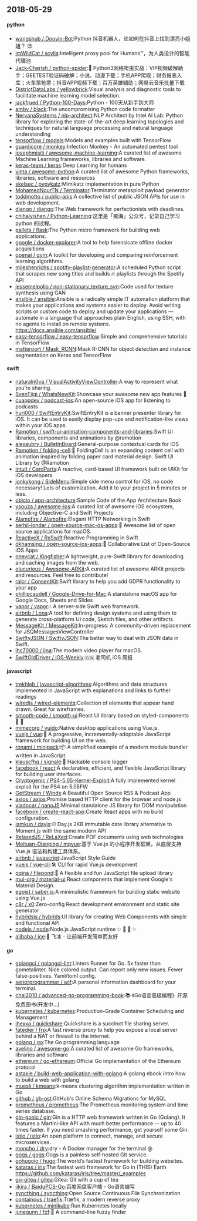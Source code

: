 ## 2018-05-29

#### python
* [wangshub / Douyin-Bot](https://github.com/wangshub/Douyin-Bot):Python 抖音机器人，论如何在抖音上找到漂亮小姐姐？
😍
* [imWildCat / scylla](https://github.com/imWildCat/scylla):Intelligent proxy pool for Humans™，为人类设计的智能代理池
* [Jack-Cherish / python-spider](https://github.com/Jack-Cherish/python-spider):🌈
Python3网络爬虫实战：VIP视频破解助手；GEETEST验证码破解；小说、动漫下载；手机APP爬取；财务报表入库；火车票抢票；抖音APP视频下载；百万英雄辅助；网易云音乐批量下载
* [DistrictDataLabs / yellowbrick](https://github.com/DistrictDataLabs/yellowbrick):Visual analysis and diagnostic tools to facilitate machine learning model selection.
* [jackfrued / Python-100-Days](https://github.com/jackfrued/Python-100-Days):Python - 100天从新手到大师
* [ambv / black](https://github.com/ambv/black):The uncompromising Python code formatter
* [NervanaSystems / nlp-architect](https://github.com/NervanaSystems/nlp-architect):NLP Architect by Intel AI Lab: Python library for exploring the state-of-the-art deep learning topologies and techniques for natural language processing and natural language understanding
* [tensorflow / models](https://github.com/tensorflow/models):Models and examples built with TensorFlow
* [guardicore / monkey](https://github.com/guardicore/monkey):Infection Monkey - An automated pentest tool
* [josephmisiti / awesome-machine-learning](https://github.com/josephmisiti/awesome-machine-learning):A curated list of awesome Machine Learning frameworks, libraries and software.
* [keras-team / keras](https://github.com/keras-team/keras):Deep Learning for humans
* [vinta / awesome-python](https://github.com/vinta/awesome-python):A curated list of awesome Python frameworks, libraries, software and resources
* [skelsec / pypykatz](https://github.com/skelsec/pypykatz):Mimikatz implementation in pure Python
* [MohamedNourTN / Terminator](https://github.com/MohamedNourTN/Terminator):Terminator metasploit payload generator
* [toddmotto / public-apis](https://github.com/toddmotto/public-apis):A collective list of public JSON APIs for use in web development.
* [django / django](https://github.com/django/django):The Web framework for perfectionists with deadlines.
* [chihaiyishen / Python-Learning](https://github.com/chihaiyishen/Python-Learning):这里是「痴海」公众号，记录自己学习 python 的过程。
* [pallets / flask](https://github.com/pallets/flask):The Python micro framework for building web applications.
* [google / docker-explorer](https://github.com/google/docker-explorer):A tool to help forensicate offline docker acquisitions
* [openai / gym](https://github.com/openai/gym):A toolkit for developing and comparing reinforcement learning algorithms.
* [mileshenrichs / spotify-playlist-generator](https://github.com/mileshenrichs/spotify-playlist-generator):A scheduled Python script that scrapes new song titles and builds
🔥
playlists through the Spotify API
* [jessemelpolio / non-stationary_texture_syn](https://github.com/jessemelpolio/non-stationary_texture_syn):Code used for texture synthesis using GAN
* [ansible / ansible](https://github.com/ansible/ansible):Ansible is a radically simple IT automation platform that makes your applications and systems easier to deploy. Avoid writing scripts or custom code to deploy and update your applications — automate in a language that approaches plain English, using SSH, with no agents to install on remote systems. https://docs.ansible.com/ansible/
* [easy-tensorflow / easy-tensorflow](https://github.com/easy-tensorflow/easy-tensorflow):Simple and comprehensive tutorials in TensorFlow
* [matterport / Mask_RCNN](https://github.com/matterport/Mask_RCNN):Mask R-CNN for object detection and instance segmentation on Keras and TensorFlow

#### swift
* [naturaln0va / VisualActivityViewController](https://github.com/naturaln0va/VisualActivityViewController):A way to represent what you’re sharing.
* [SvenTiigi / WhatsNewKit](https://github.com/SvenTiigi/WhatsNewKit):Showcase your awesome new app features
📱
* [cuappdev / podcast-ios](https://github.com/cuappdev/podcast-ios):An open-source iOS app for listening to podcasts
* [huri000 / SwiftEntryKit](https://github.com/huri000/SwiftEntryKit):SwiftEntryKit is a banner presenter library for iOS. It can be used to easily display pop-ups and notification-like views within your iOS apps.
* [Ramotion / swift-ui-animation-components-and-libraries](https://github.com/Ramotion/swift-ui-animation-components-and-libraries):Swift UI libraries, components and animations by @ramotion
* [alexaubry / BulletinBoard](https://github.com/alexaubry/BulletinBoard):General-purpose contextual cards for iOS
* [Ramotion / folding-cell](https://github.com/Ramotion/folding-cell):📃
FoldingCell is an expanding content cell with animation inspired by folding paper card material design. Swift UI Library by @Ramotion
* [intuit / CardParts](https://github.com/intuit/CardParts):A reactive, card-based UI framework built on UIKit for iOS developers.
* [jonkykong / SideMenu](https://github.com/jonkykong/SideMenu):Simple side menu control for iOS, no code necessary! Lots of customization. Add it to your project in 5 minutes or less.
* [objcio / app-architecture](https://github.com/objcio/app-architecture):Sample Code of the App Architecture Book
* [vsouza / awesome-ios](https://github.com/vsouza/awesome-ios):A curated list of awesome iOS ecosystem, including Objective-C and Swift Projects
* [Alamofire / Alamofire](https://github.com/Alamofire/Alamofire):Elegant HTTP Networking in Swift
* [serhii-londar / open-source-mac-os-apps](https://github.com/serhii-londar/open-source-mac-os-apps):🚀
Awesome list of open source applications for macOS.
* [ReactiveX / RxSwift](https://github.com/ReactiveX/RxSwift):Reactive Programming in Swift
* [dkhamsing / open-source-ios-apps](https://github.com/dkhamsing/open-source-ios-apps):📱
Collaborative List of Open-Source iOS Apps
* [onevcat / Kingfisher](https://github.com/onevcat/Kingfisher):A lightweight, pure-Swift library for downloading and caching images from the web.
* [olucurious / Awesome-ARKit](https://github.com/olucurious/Awesome-ARKit):A curated list of awesome ARKit projects and resources. Feel free to contribute!
* [ralcr / ConsentKit](https://github.com/ralcr/ConsentKit):Swift library to help you add GDPR functionality to your app
* [phillipcaudell / Google-Drive-for-Mac](https://github.com/phillipcaudell/Google-Drive-for-Mac):A standalone macOS app for Google Docs, Sheets and Slides
* [vapor / vapor](https://github.com/vapor/vapor):💧
A server-side Swift web framework.
* [airbnb / Lona](https://github.com/airbnb/Lona):A tool for defining design systems and using them to generate cross-platform UI code, Sketch files, and other artifacts.
* [MessageKit / MessageKit](https://github.com/MessageKit/MessageKit):In-progress: A community-driven replacement for JSQMessagesViewController
* [SwiftyJSON / SwiftyJSON](https://github.com/SwiftyJSON/SwiftyJSON):The better way to deal with JSON data in Swift.
* [lhc70000 / iina](https://github.com/lhc70000/iina):The modern video player for macOS.
* [SwiftOldDriver / iOS-Weekly](https://github.com/SwiftOldDriver/iOS-Weekly):🇨🇳
老司机 iOS 周报

#### javascript
* [trekhleb / javascript-algorithms](https://github.com/trekhleb/javascript-algorithms):Algorithms and data structures implemented in JavaScript with explanations and links to further readings
* [wiredjs / wired-elements](https://github.com/wiredjs/wired-elements):Collection of elements that appear hand drawn. Great for wireframes.
* [smooth-code / smooth-ui](https://github.com/smooth-code/smooth-ui):React UI library based on styled-components
💅
🍭
* [mimecorg / vuido](https://github.com/mimecorg/vuido):Native desktop applications using Vue.js.
* [vuejs / vue](https://github.com/vuejs/vue):🖖
A progressive, incrementally-adoptable JavaScript framework for building UI on the web.
* [ronami / minipack](https://github.com/ronami/minipack):📦
A simplified example of a modern module bundler written in JavaScript
* [klauscfhq / signale](https://github.com/klauscfhq/signale):👋
Hackable console logger
* [facebook / react](https://github.com/facebook/react):A declarative, efficient, and flexible JavaScript library for building user interfaces.
* [Cryptogenic / PS4-5.05-Kernel-Exploit](https://github.com/Cryptogenic/PS4-5.05-Kernel-Exploit):A fully implemented kernel exploit for the PS4 on 5.05FW
* [GetStream / Winds](https://github.com/GetStream/Winds):A Beautiful Open Source RSS & Podcast App
* [axios / axios](https://github.com/axios/axios):Promise based HTTP client for the browser and node.js
* [vladocar / nanoJS](https://github.com/vladocar/nanoJS):Minimal standalone JS library for DOM manipulation
* [facebook / create-react-app](https://github.com/facebook/create-react-app):Create React apps with no build configuration.
* [iamkun / dayjs](https://github.com/iamkun/dayjs):⏰
Day.js 2KB immutable date library alternative to Moment.js with the same modern API
* [RelaxedJS / ReLaXed](https://github.com/RelaxedJS/ReLaXed):Create PDF documents using web technologies
* [Meituan-Dianping / mpvue](https://github.com/Meituan-Dianping/mpvue):基于 Vue.js 的小程序开发框架，从底层支持 Vue.js 语法和构建工具体系。
* [airbnb / javascript](https://github.com/airbnb/javascript):JavaScript Style Guide
* [vuejs / vue-cli](https://github.com/vuejs/vue-cli):🛠️
CLI for rapid Vue.js development
* [pqina / filepond](https://github.com/pqina/filepond):🌊
A flexible and fun JavaScript file upload library
* [mui-org / material-ui](https://github.com/mui-org/material-ui):React components that implement Google's Material Design.
* [egoist / saber.js](https://github.com/egoist/saber.js):A minimalistic framework for building static website using Vue.js
* [c8r / x0](https://github.com/c8r/x0):Zero-config React development environment and static site generator
* [hybridsjs / hybrids](https://github.com/hybridsjs/hybrids):UI library for creating Web Components with simple and functional API
* [nodejs / node](https://github.com/nodejs/node):Node.js JavaScript runtime
✨
🐢
🚀
✨
* [alibaba / ice](https://github.com/alibaba/ice):🚀
飞冰 - 让前端开发简单而友好

#### go
* [golangci / golangci-lint](https://github.com/golangci/golangci-lint):Linters Runner for Go. 5x faster than gometalinter. Nice colored output. Can report only new issues. Fewer false-positives. Yaml/toml config.
* [senorprogrammer / wtf](https://github.com/senorprogrammer/wtf):A personal information dashboard for your terminal.
* [chai2010 / advanced-go-programming-book](https://github.com/chai2010/advanced-go-programming-book):📚
《Go语言高级编程》开源免费图书(开发中...)
* [kubernetes / kubernetes](https://github.com/kubernetes/kubernetes):Production-Grade Container Scheduling and Management
* [ihexxa / quickshare](https://github.com/ihexxa/quickshare):Quickshare is a succinct file sharing server.
* [fatedier / frp](https://github.com/fatedier/frp):A fast reverse proxy to help you expose a local server behind a NAT or firewall to the internet.
* [golang / go](https://github.com/golang/go):The Go programming language
* [avelino / awesome-go](https://github.com/avelino/awesome-go):A curated list of awesome Go frameworks, libraries and software
* [ethereum / go-ethereum](https://github.com/ethereum/go-ethereum):Official Go implementation of the Ethereum protocol
* [astaxie / build-web-application-with-golang](https://github.com/astaxie/build-web-application-with-golang):A golang ebook intro how to build a web with golang
* [muesli / kmeans](https://github.com/muesli/kmeans):k-means clustering algorithm implementation written in Go
* [github / gh-ost](https://github.com/github/gh-ost):GitHub's Online Schema Migrations for MySQL
* [prometheus / prometheus](https://github.com/prometheus/prometheus):The Prometheus monitoring system and time series database.
* [gin-gonic / gin](https://github.com/gin-gonic/gin):Gin is a HTTP web framework written in Go (Golang). It features a Martini-like API with much better performance -- up to 40 times faster. If you need smashing performance, get yourself some Gin.
* [istio / istio](https://github.com/istio/istio):An open platform to connect, manage, and secure microservices.
* [moncho / dry](https://github.com/moncho/dry):dry - A Docker manager for the terminal @
* [gogs / gogs](https://github.com/gogs/gogs):Gogs is a painless self-hosted Git service.
* [gohugoio / hugo](https://github.com/gohugoio/hugo):The world’s fastest framework for building websites.
* [kataras / iris](https://github.com/kataras/iris):The fastest web framework for Go in (THIS) Earth https://github.com/kataras/iris/tree/master/_examples
* [go-gitea / gitea](https://github.com/go-gitea/gitea):Gitea: Git with a cup of tea
* [iikira / BaiduPCS-Go](https://github.com/iikira/BaiduPCS-Go):百度网盘客户端 - Go语言编写
* [syncthing / syncthing](https://github.com/syncthing/syncthing):Open Source Continuous File Synchronization
* [containous / traefik](https://github.com/containous/traefik):Træfik, a modern reverse proxy
* [kubernetes / minikube](https://github.com/kubernetes/minikube):Run Kubernetes locally
* [junegunn / fzf](https://github.com/junegunn/fzf):🌸
A command-line fuzzy finder

